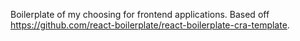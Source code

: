 Boilerplate of my choosing for frontend applications. Based off https://github.com/react-boilerplate/react-boilerplate-cra-template.